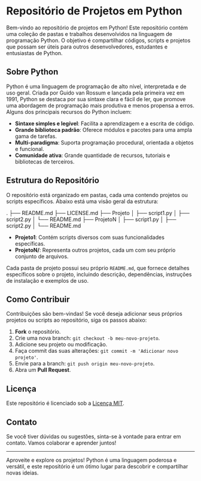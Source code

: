# Repositório de Projetos em Python

Bem-vindo ao repositório de projetos em Python! Este repositório contém uma coleção de pastas e trabalhos desenvolvidos na linguagem de programação Python. O objetivo é compartilhar códigos, scripts e projetos que possam ser úteis para outros desenvolvedores, estudantes e entusiastas de Python.

## Sobre Python

Python é uma linguagem de programação de alto nível, interpretada e de uso geral. Criada por Guido van Rossum e lançada pela primeira vez em 1991, Python se destaca por sua sintaxe clara e fácil de ler, que promove uma abordagem de programação mais produtiva e menos propensa a erros. Alguns dos principais recursos do Python incluem:

- **Sintaxe simples e legível**: Facilita a aprendizagem e a escrita de código.
- **Grande biblioteca padrão**: Oferece módulos e pacotes para uma ampla gama de tarefas.
- **Multi-paradigma**: Suporta programação procedural, orientada a objetos e funcional.
- **Comunidade ativa**: Grande quantidade de recursos, tutoriais e bibliotecas de terceiros.

## Estrutura do Repositório

O repositório está organizado em pastas, cada uma contendo projetos ou scripts específicos. Abaixo está uma visão geral da estrutura:

.
├── README.md
├── LICENSE.md
├── Projeto
│ ├── script1.py
│ ├── script2.py
│ └── README.md
├── ProjetoN
│ ├── script1.py
│ ├── script2.py
│ └── README.md



- **Projeto1**: Contém scripts diversos com suas funcionalidades específicas.
- **ProjetoN/**: Representa outros projetos, cada um com seu próprio conjunto de arquivos.

Cada pasta de projeto possui seu próprio `README.md`, que fornece detalhes específicos sobre o projeto, incluindo descrição, dependências, instruções de instalação e exemplos de uso.

## Como Contribuir

Contribuições são bem-vindas! Se você deseja adicionar seus próprios projetos ou scripts ao repositório, siga os passos abaixo:

1. **Fork** o repositório.
2. Crie uma nova branch: `git checkout -b meu-novo-projeto`.
3. Adicione seu projeto ou modificação.
4. Faça commit das suas alterações: `git commit -m 'Adicionar novo projeto'`.
5. Envie para a branch: `git push origin meu-novo-projeto`.
6. Abra um **Pull Request**.

## Licença

Este repositório é licenciado sob a [Licença MIT](LICENSE.md).

## Contato

Se você tiver dúvidas ou sugestões, sinta-se à vontade para entrar em contato. Vamos colaborar e aprender juntos!

---

Aproveite e explore os projetos! Python é uma linguagem poderosa e versátil, e este repositório é um ótimo lugar para descobrir e compartilhar novas ideias.
